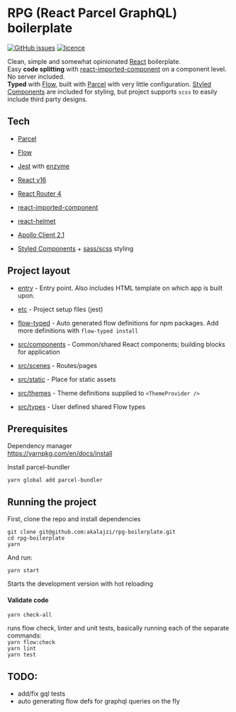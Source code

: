 # RPG (React Parcel GraphQL) boilerplate

[![GitHub issues](https://img.shields.io/github/issues/akalajzi/rpg-boilerplate.svg)](https://github.com/akalajzi/rpg-boilerplate/issues) [![licence](https://img.shields.io/badge/licence-just%20take%20it-ff69b4.svg)](https://img.shields.io/badge/licence-just%20take%20it-ff69b4.svg)

Clean, simple and somewhat opinionated [React](https://facebook.github.io/react/) boilerplate.  
Easy **code splitting** with [react-imported-component](https://www.npmjs.com/package/react-imported-component) on a component level. No server included.  
**Typed** with [Flow](https://flow.org/en/), built with [Parcel](https://parceljs.org/) with very little configuration. [Styled Components](https://www.styled-components.com/) are included for styling, but project supports `scss` to easily include third party designs.

## Tech

- [Parcel](https://parceljs.org/)

- [Flow](https://flow.org/en/)

- [Jest](https://jestjs.io/) with [enzyme](http://airbnb.io/enzyme/)

- [React v16](https://facebook.github.io/react/)
- [React Router 4](https://github.com/ReactTraining/react-router/tree/v4)
- [react-imported-component](https://www.npmjs.com/package/react-imported-component)
- [react-helmet](https://github.com/nfl/react-helmet)

- [Apollo Client 2.1](http://dev.apollodata.com/react/)

- [Styled Components](https://www.styled-components.com/) + [sass/scss](https://sass-lang.com) styling

## Project layout

- [entry](entry) - Entry point. Also includes HTML template on which app is built upon.

- [etc](etc) - Project setup files (jest)

- [flow-typed](flow-typed) - Auto generated flow definitions for npm packages. Add more definitions with `flow-typed install`

- [src/components](src/components) - Common/shared React components; building blocks for application

- [src/scenes](src/scenes) - Routes/pages

- [src/static](src/static) - Place for static assets

- [src/themes](src/themes) - Theme definitions supplied to `<ThemeProvider />`

- [src/types](src/types) - User defined shared Flow types

## Prerequisites

Dependency manager  
https://yarnpkg.com/en/docs/install

Install parcel-bundler

```
yarn global add parcel-bundler
```

## Running the project

First, clone the repo and install dependencies

```
git clone git@github.com:akalajzi/rpg-boilerplate.git
cd rpg-boilerplate
yarn
```

And run:

```
yarn start
```

Starts the development version with hot reloading

#### Validate code

```
yarn check-all
```

runs flow check, linter and unit tests, basically running each of the separate commands:  
`yarn flow:check`  
`yarn lint`  
`yarn test`

## TODO:

- add/fix gql tests
- auto generating flow defs for graphql queries on the fly
